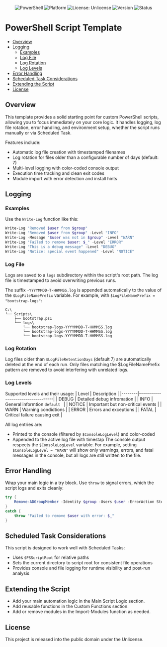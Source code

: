 <p align="center">
  <img alt="PowerShell" src="https://img.shields.io/badge/PowerShell-5.0+-blue?logo=powershell&logoColor=white" />
  <img alt="Platform" src="https://img.shields.io/badge/Platform-Windows-lightgrey?logo=windows&logoColor=blue" />
  <img alt="License: Unlicense" src="https://img.shields.io/badge/license-Unlicense-lightgrey.svg?logo=openaccess&logoColor=blue" />
  <img alt="Version" src="https://img.shields.io/badge/version-1.2.0-blueviolet?logo=semantic-release" />
  <img alt="Status" src="https://img.shields.io/badge/status-Stable-brightgreen?logo=checkmarx" />
</p>

# PowerShell Script Template

- [Overview](#overview)
- [Logging](#logging)
  - [Examples](#examples)
  - [Log File](#log-file)
  - [Log Rotation](#log-rotation)
  - [Log Levels](#log-levels)
- [Error Handling](#error-handling)
- [Scheduled Task Considerations](#scheduled-task-considerations)
- [Extending the Script](#extending-the-script)
- [License](#license)

## Overview
This template provides a solid starting point for custom PowerShell scripts, allowing you to focus immediately on your core logic. It handles logging, log file rotation, error handling, and environment setup, whether the script runs manually or via Scheduled Task.

Features include:
- Automatic log file creation with timestamped filenames
- Log rotation for files older than a configurable number of days (default: 7)
- Multi-level logging with color-coded console output
- Execution time tracking and clean exit codes
- Module import with error detection and install hints


## Logging
### Examples
Use the `Write-Log` function like this:

```powershell
Write-Log "Removed $user from $group"
Write-Log "Removed $user from $group" -Level "INFO"
Write-Log -Message "$user was not in $group" -Level "WARN"
Write-Log "Failed to remove $user: $_" -Level "ERROR"
Write-Log "This is a debug message" -Level "DEBUG"
Write-Log "Notice: special event happened" -Level "NOTICE"
```

### Log File
Logs are saved to a `logs` subdirectory within the script's root path. The log file is timestamped to avoid overwriting previous runs.

The suffix `-YYYYMMDD-T-HHMMSS.log` is appended automatically to the value of the `$LogFileNamePrefix` variable. For example, with `$LogFileNamePrefix = "bootstrap-logs"`:
```
C:\
└── Scripts\
    ├── bootstrap.ps1
    └── logs\
        └── bootstrap-logs-YYYYMMDD-T-HHMMSS.log
        └── bootstrap-logs-YYYYMMDD-T-HHMMSS.log
        └── bootstrap-logs-YYYYMMDD-T-HHMMSS.log
```
### Log Rotation
Log files older than `$LogFileRetentionDays` (default 7) are automatically deleted at the end of each run. Only files matching the $LogFileNamePrefix pattern are removed to avoid interfering with unrelated logs.

### Log Levels
Supported levels and their usage:
| Level  | Description                       |
|--------|-----------------------------------|
| DEBUG  | Detailed debug infromation        |
| INFO   | General informtion   `default `   |
| NOTICE | Important but non-critical events |
| WARN   | Warning condidtions               |
| ERROR  | Errors and exceptions             |
| FATAL  | Critical failure causing exit     |

All log entries are:
- Printed to the console (filtered by `$ConsoleLogLevel`) and color-coded
- Appended to the active log file with timestap
The console output respects the `$ConsoleLogLevel` variable. For example, setting `$ConsoleLogLevel = "WARN"` will show only warnings, errors, and fatal messages in the console, but all logs are still written to the file.

## Error Handling
Wrap your main logic in a try block. Use `throw` to signal errors, which the script logs and exits cleanly:
```powershell
try {
    Remove-ADGroupMember -Identity $group -Users $user -ErrorAction Stop
}
catch {
    throw "Failed to remove $user with error: $_"
}
```

## Scheduled Task Considerations
This script is designed to work well with Scheduled Tasks:
- Uses `$PSScriptRoot` for relative paths
- Sets the current directory to script root for consistent file operations
- Provides console and file logging for runtime visibility and post-run analysis

## Extending the Script
- Add your main automation logic in the Main Script Logic section.
- Add reusable functions in the Custom Functions section.
- Add or remove modules in the Import-Modules function as needed.

## License
This project is released into the public domain under the Unlicense.
